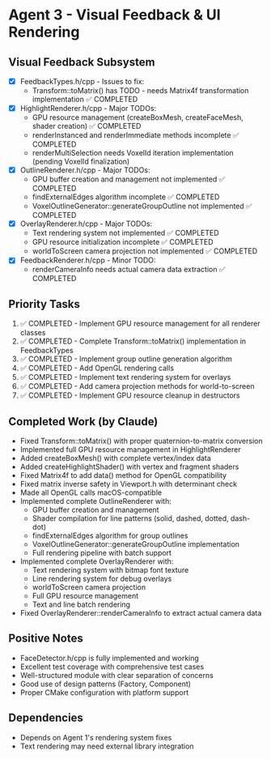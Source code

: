 # Agent 3 - Visual Feedback & UI Rendering

## Visual Feedback Subsystem
- [x] FeedbackTypes.h/cpp - Issues to fix:
  - Transform::toMatrix() has TODO - needs Matrix4f transformation implementation ✅ COMPLETED
- [x] HighlightRenderer.h/cpp - Major TODOs:
  - GPU resource management (createBoxMesh, createFaceMesh, shader creation) ✅ COMPLETED
  - renderInstanced and renderImmediate methods incomplete ✅ COMPLETED
  - renderMultiSelection needs VoxelId iteration implementation (pending VoxelId finalization)
- [x] OutlineRenderer.h/cpp - Major TODOs:
  - GPU buffer creation and management not implemented ✅ COMPLETED
  - findExternalEdges algorithm incomplete ✅ COMPLETED
  - VoxelOutlineGenerator::generateGroupOutline not implemented ✅ COMPLETED
- [x] OverlayRenderer.h/cpp - Major TODOs:
  - Text rendering system not implemented ✅ COMPLETED
  - GPU resource initialization incomplete ✅ COMPLETED
  - worldToScreen camera projection not implemented ✅ COMPLETED
- [x] FeedbackRenderer.h/cpp - Minor TODO:
  - renderCameraInfo needs actual camera data extraction ✅ COMPLETED

## Priority Tasks
1. ✅ COMPLETED - Implement GPU resource management for all renderer classes
2. ✅ COMPLETED - Complete Transform::toMatrix() implementation in FeedbackTypes
3. ✅ COMPLETED - Implement group outline generation algorithm
4. ✅ COMPLETED - Add OpenGL rendering calls
5. ✅ COMPLETED - Implement text rendering system for overlays
6. ✅ COMPLETED - Add camera projection methods for world-to-screen
7. ✅ COMPLETED - Implement GPU resource cleanup in destructors

## Completed Work (by Claude)
- Fixed Transform::toMatrix() with proper quaternion-to-matrix conversion
- Implemented full GPU resource management in HighlightRenderer
- Added createBoxMesh() with complete vertex/index data
- Added createHighlightShader() with vertex and fragment shaders
- Fixed Matrix4f to add data() method for OpenGL compatibility
- Fixed matrix inverse safety in Viewport.h with determinant check
- Made all OpenGL calls macOS-compatible
- Implemented complete OutlineRenderer with:
  - GPU buffer creation and management
  - Shader compilation for line patterns (solid, dashed, dotted, dash-dot)
  - findExternalEdges algorithm for group outlines
  - VoxelOutlineGenerator::generateGroupOutline implementation
  - Full rendering pipeline with batch support
- Implemented complete OverlayRenderer with:
  - Text rendering system with bitmap font texture
  - Line rendering system for debug overlays
  - worldToScreen camera projection
  - Full GPU resource management
  - Text and line batch rendering
- Fixed OverlayRenderer::renderCameraInfo to extract actual camera data

## Positive Notes
- FaceDetector.h/cpp is fully implemented and working
- Excellent test coverage with comprehensive test cases
- Well-structured module with clear separation of concerns
- Good use of design patterns (Factory, Component)
- Proper CMake configuration with platform support

## Dependencies
- Depends on Agent 1's rendering system fixes
- Text rendering may need external library integration